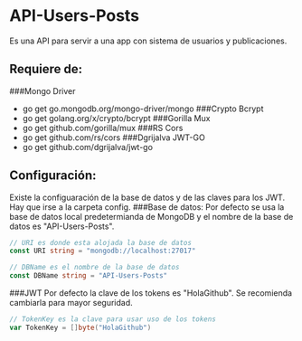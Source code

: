 # API-Users-Posts
Es una API para servir a una app con sistema de usuarios y publicaciones.

## Requiere de:
###Mongo Driver
- go get go.mongodb.org/mongo-driver/mongo
###Crypto Bcrypt
- go get golang.org/x/crypto/bcrypt
###Gorilla Mux
- go get github.com/gorilla/mux
###RS Cors
- go get github.com/rs/cors
###Dgrijalva JWT-GO
- go get github.com/dgrijalva/jwt-go

## Configuración:
Existe la configuaración de la base de datos y de las claves para los JWT.
Hay que irse a la carpeta config.
###Base de datos:
Por defecto se usa la base de datos local predetermianda de MongoDB y el nombre de la base de datos es "API-Users-Posts".
```go
// URI es donde esta alojada la base de datos
const URI string = "mongodb://localhost:27017"

// DBName es el nombre de la base de datos
const DBName string = "API-Users-Posts"
```
###JWT
Por defecto la clave de los tokens es "HolaGithub". Se recomienda cambiarla para mayor seguridad.
```go
// TokenKey es la clave para usar uso de los tokens
var TokenKey = []byte("HolaGithub")
```
